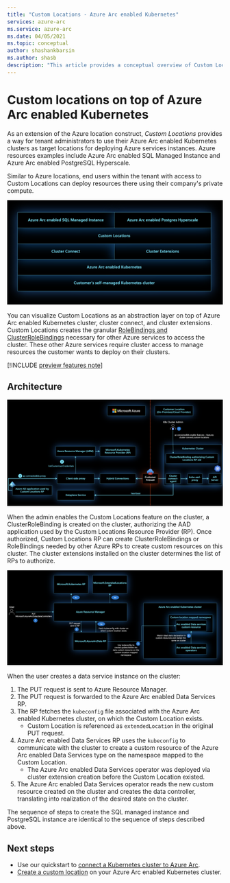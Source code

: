 ```yaml
---
title: "Custom Locations - Azure Arc enabled Kubernetes"
services: azure-arc
ms.service: azure-arc
ms.date: 04/05/2021
ms.topic: conceptual
author: shashankbarsin
ms.author: shasb
description: "This article provides a conceptual overview of Custom Locations capability of Azure Arc enabled Kubernetes"
---
```


# Custom locations on top of Azure Arc enabled Kubernetes

As an extension of the Azure location construct, *Custom Locations* provides a way for tenant administrators to use their Azure Arc enabled Kubernetes clusters as target locations for deploying Azure services instances. Azure resources examples include Azure Arc enabled SQL Managed Instance and Azure Arc enabled PostgreSQL Hyperscale.

Similar to Azure locations, end users within the tenant with access to Custom Locations can deploy resources there using their company's private compute.

[ ![Arc platform layers](./media/conceptual-arc-platform-layers.png) ](./media/conceptual-arc-platform-layers.png#lightbox)

You can visualize Custom Locations as an abstraction layer on top of Azure Arc enabled Kubernetes cluster, cluster connect, and cluster extensions. Custom Locations creates the granular [RoleBindings and ClusterRoleBindings](https://kubernetes.io/docs/reference/access-authn-authz/rbac/#rolebinding-and-clusterrolebinding) necessary for other Azure services to access the cluster. These other Azure services require cluster access to manage resources the customer wants to deploy on their clusters.

[!INCLUDE [preview features note](./includes/preview/preview-callout.md)]

## Architecture

[ ![Enable custom locations](./media/conceptual-custom-locations-enable.png) ](./media/conceptual-custom-locations-enable.png#lightbox)

When the admin enables the Custom Locations feature on the cluster, a ClusterRoleBinding is created on the cluster, authorizing the AAD application used by the Custom Locations Resource Provider (RP). Once authorized, Custom Locations RP can create ClusterRoleBindings or RoleBindings needed by other Azure RPs to create custom resources on this cluster. The cluster extensions installed on the cluster determines the list of RPs to authorize.

[ ![Use custom locations](./media/conceptual-custom-locations-usage.png) ](./media/conceptual-custom-locations-usage.png#lightbox)

When the user creates a data service instance on the cluster: 
1. The PUT request is sent to Azure Resource Manager.
1. The PUT request is forwarded to the Azure Arc enabled Data Services RP. 
1. The RP fetches the `kubeconfig` file associated with the Azure Arc enabled Kubernetes cluster, on which the Custom Location exists. 
   * Custom Location is referenced as `extendedLocation` in the original PUT request. 
1. Azure Arc enabled Data Services RP uses the `kubeconfig` to communicate with the cluster to create a custom resource of the Azure Arc enabled Data Services type on the namespace mapped to the Custom Location. 
   * The Azure Arc enabled Data Services operator was deployed via cluster extension creation before the Custom Location existed. 
1. The Azure Arc enabled Data Services operator reads the new custom resource created on the cluster and creates the data controller, translating into realization of the desired state on the cluster. 

The sequence of steps to create the SQL managed instance and PostgreSQL instance are identical to the sequence of steps described above.

## Next steps

* Use our quickstart to [connect a Kubernetes cluster to Azure Arc](./quickstart-connect-cluster.md).
* [Create a custom location](./custom-locations.md) on your Azure Arc enabled Kubernetes cluster.